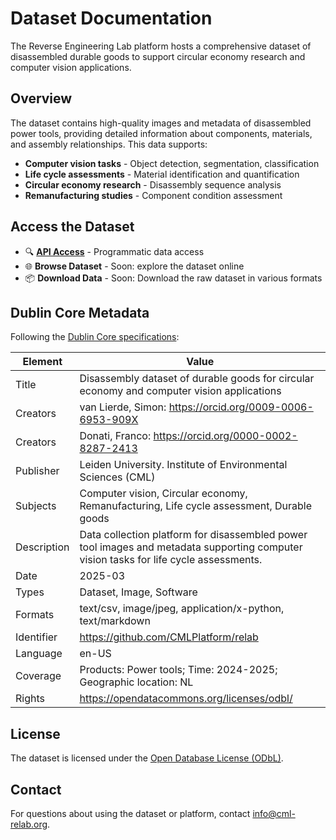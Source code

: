 # Dataset Documentation

The Reverse Engineering Lab platform hosts a comprehensive dataset of disassembled durable goods to support circular economy research and computer vision applications.

## Overview

The dataset contains high-quality images and metadata of disassembled power tools, providing detailed information about components, materials, and assembly relationships. This data supports:

- **Computer vision tasks** - Object detection, segmentation, classification
- **Life cycle assessments** - Material identification and quantification
- **Circular economy research** - Disassembly sequence analysis
- **Remanufacturing studies** - Component condition assessment

## Access the Dataset

<!---TODO: Add browse and download links once available--->

- 🔍 **[API Access](https://api.cml-relab.org/docs)** - Programmatic data access
- 🌐 **Browse Dataset** - Soon: explore the dataset online
- 📦 **Download Data** - Soon: Download the raw dataset in various formats

## Dublin Core Metadata

Following the [Dublin Core specifications](https://www.dublincore.org/specifications/dublin-core/):

| Element     | Value                                                                                                                                 |
| ----------- | ------------------------------------------------------------------------------------------------------------------------------------- |
| Title       | Disassembly dataset of durable goods for circular economy and computer vision applications                                            |
| Creators    | van Lierde, Simon: <https://orcid.org/0009-0006-6953-909X>                                                                            |
| Creators    | Donati, Franco: <https://orcid.org/0000-0002-8287-2413>                                                                               |
| Publisher   | Leiden University. Institute of Environmental Sciences (CML)                                                                          |
| Subjects    | Computer vision, Circular economy, Remanufacturing, Life cycle assessment, Durable goods                                              |
| Description | Data collection platform for disassembled power tool images and metadata supporting computer vision tasks for life cycle assessments. |
| Date        | 2025-03                                                                                                                               |
| Types       | Dataset, Image, Software                                                                                                              |
| Formats     | text/csv, image/jpeg, application/x-python, text/markdown                                                                             |
| Identifier  | <https://github.com/CMLPlatform/relab>                                                                                                |
| Language    | en-US                                                                                                                                 |
| Coverage    | Products: Power tools; Time: 2024-2025; Geographic location: NL                                                                       |
| Rights      | <https://opendatacommons.org/licenses/odbl/>                                                                                          |

## License

The dataset is licensed under the [Open Database License (ODbL)](https://opendatacommons.org/licenses/odbl/1-0/).

## Contact

For questions about using the dataset or platform, contact [info@cml-relab.org](mailto:info@cml-relab.org).

